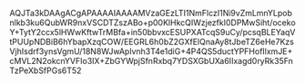 AQJTa3kDAAgACgAPAAAAIAAAAMVzaGEzLTI1NmFlczI1Ni9vZmLmnYLpobnlkb3ku6QubWR9nxVSCDTZszABo+p00KlHkcQIWzjezfkI0DPMwSiht/ocekoY+TytY2ccx5lHWwKftwTrMBfa+in50bbvxcESUPXATcqS9uCy/pcsqBLEYaqVtPUUpNDBiB6hYbapXzqCOW/EEGRL6h0bZ2GXfElQnaAy8tJbeTZ6eHe7KzsVjhIsdrf3ynsVgmU/18N8WJwAplvnh3T4e1diG+4P4QS5ductYPFHofIlxmJE+cMVL2N2okcnYVFIo3IX+ZbGYWpjSfnRxbq7YDSXGbUXa6IIxagd0ryRk35FnTzPeXbSfPGs6T52